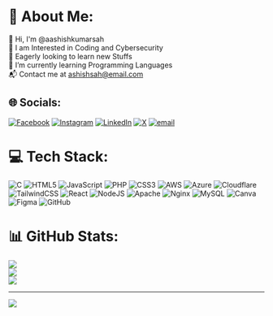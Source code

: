 # 💫 About Me:
👋 Hi, I'm @aashishkumarsah<br>👀 I am Interested in Coding and Cybersecurity<br>🤝 Eagerly looking to learn new Stuffs<br>🌱 I’m currently learning Programming Languages<br>📬 Contact me at ashishsah@email.com


## 🌐 Socials:
[![Facebook](https://img.shields.io/badge/Facebook-%231877F2.svg?logo=Facebook&logoColor=white)](https://facebook.com/ashishsah639) [![Instagram](https://img.shields.io/badge/Instagram-%23E4405F.svg?logo=Instagram&logoColor=white)](https://instagram.com/ashishsah000) [![LinkedIn](https://img.shields.io/badge/LinkedIn-%230077B5.svg?logo=linkedin&logoColor=white)](https://linkedin.com/in/aashish-kumar-sah) [![X](https://img.shields.io/badge/X-black.svg?logo=X&logoColor=white)](https://x.com/ashishsah637) [![email](https://img.shields.io/badge/Email-D14836?logo=gmail&logoColor=white)](mailto:ashishsah637@gmail.com) 

# 💻 Tech Stack:
![C](https://img.shields.io/badge/c-%2300599C.svg?style=flat-square&logo=c&logoColor=white) ![HTML5](https://img.shields.io/badge/html5-%23E34F26.svg?style=flat-square&logo=html5&logoColor=white) ![JavaScript](https://img.shields.io/badge/javascript-%23323330.svg?style=flat-square&logo=javascript&logoColor=%23F7DF1E) ![PHP](https://img.shields.io/badge/php-%23777BB4.svg?style=flat-square&logo=php&logoColor=white) ![CSS3](https://img.shields.io/badge/css3-%231572B6.svg?style=flat-square&logo=css3&logoColor=white) ![AWS](https://img.shields.io/badge/AWS-%23FF9900.svg?style=flat-square&logo=amazon-aws&logoColor=white) ![Azure](https://img.shields.io/badge/azure-%230072C6.svg?style=flat-square&logo=microsoftazure&logoColor=white) ![Cloudflare](https://img.shields.io/badge/Cloudflare-F38020?style=flat-square&logo=Cloudflare&logoColor=white) ![TailwindCSS](https://img.shields.io/badge/tailwindcss-%2338B2AC.svg?style=flat-square&logo=tailwind-css&logoColor=white) ![React](https://img.shields.io/badge/react-%2320232a.svg?style=flat-square&logo=react&logoColor=%2361DAFB) ![NodeJS](https://img.shields.io/badge/node.js-6DA55F?style=flat-square&logo=node.js&logoColor=white) ![Apache](https://img.shields.io/badge/apache-%23D42029.svg?style=flat-square&logo=apache&logoColor=white) ![Nginx](https://img.shields.io/badge/nginx-%23009639.svg?style=flat-square&logo=nginx&logoColor=white) ![MySQL](https://img.shields.io/badge/mysql-4479A1.svg?style=flat-square&logo=mysql&logoColor=white) ![Canva](https://img.shields.io/badge/Canva-%2300C4CC.svg?style=flat-square&logo=Canva&logoColor=white) ![Figma](https://img.shields.io/badge/figma-%23F24E1E.svg?style=flat-square&logo=figma&logoColor=white) ![GitHub](https://img.shields.io/badge/github-%23121011.svg?style=flat-square&logo=github&logoColor=white)
# 📊 GitHub Stats:
![](https://github-readme-stats.vercel.app/api?username=Aashishkumarsah&theme=dark&hide_border=false&include_all_commits=false&count_private=false)<br/>
![](https://github-readme-streak-stats.herokuapp.com/?user=Aashishkumarsah&theme=dark&hide_border=false)<br/>
![](https://github-readme-stats.vercel.app/api/top-langs/?username=Aashishkumarsah&theme=dark&hide_border=false&include_all_commits=false&count_private=false&layout=compact)

---
[![](https://visitcount.itsvg.in/api?id=Aashishkumarsah&icon=0&color=0)](https://visitcount.itsvg.in)

<!-- Proudly created with GPRM ( https://gprm.itsvg.in ) -->
